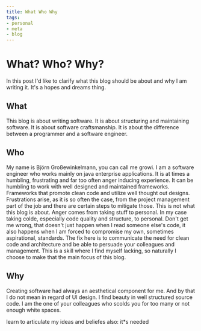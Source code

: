```yaml
---
title: What Who Why
tags:
- personal
- meta
- blog
---
```

# What? Who? Why?
In this post I'd like to clarify what this blog should be about and why I am writing it. It's a hopes and dreams thing.

## What
This blog is about writing software. It is about structuring and maintaining software. It is about software craftsmanship. It is about the difference between a programmer and a software engineer.

## Who 
My name is Björn Großewinkelmann, you can call me growi. I am a software engineer who works mainly on java enterprise applications. It is at times a humbling, frustrating and far too often anger inducing experience. 
It can be humbling to work with well designed and maintained frameworks. Frameworks that promote clean code and utilize well thought out designs.
Frustrations arise, as it is so often the case, from the project management part of the job and there are certain steps to mitigate those. This is not what this blog is about.
Anger comes from taking stuff to personal. In my case taking colde, especially code quality and structure, to personal. Don't get me wrong, that doesn't just happen when I read someone else's code, it also happens when I am forced to compromise my own, sometimes aspirational, standards. The fix here is to communicate the need for clean code and architecture and be able to persuade your colleagues and management. This is a skill where I find myself lacking, so naturally I choose to make that the main focus of this blog.

## Why

Creating software had always an aesthetical component for me. And by that I do not mean in regard of UI design. I find beauty in well structured source code. I am the one of your colleagues who scolds you for too many or not enough white spaces. 

learn to articulate my ideas and beliefes
also: it*s needed
<!--stackedit_data:
eyJoaXN0b3J5IjpbMjA4MTEyOTYwMSwxMDU1OTgxNTI0LDIwMD
c2MTAwODYsLTMzNjA5ODc4NSwxOTgzODM1NDI1LC0yMDA5Mjk3
MDM3LC0xNTg0OTYxMTQ3LC00NDQ2OTk5MTQsMTQ4MTY4OTEwMy
wtNjEwMzczNDc4LC0xMDk5ODQzOTIsLTU1MTI1MjAyMCwxOTYz
NjUzMTk0LDEyNTExNDE0NjcsMTEwMTQ0NTEzNCwtMTY4OTU4ND
Q5NywtMTczNzcxMjc1MSwtNTc0NjUzNjgsMTkzNjc1NTQ0OSwt
NTAwNDc0MjM2XX0=
-->